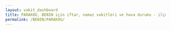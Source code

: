 ```yaml
---
layout: vakit_dashboard
title: PARAKOU, BENIN için iftar, namaz vakitleri ve hava durumu - ilçe/eyalet seç
permalink: /BENIN/PARAKOU/
---
```


<script type="text/javascript">
  var GLOBAL_COUNTRY = 'BENIN';
  var GLOBAL_CITY = 'PARAKOU';
  var GLOBAL_STATE = '';
  var lat = 72;
  var lon = 21;
</script>
